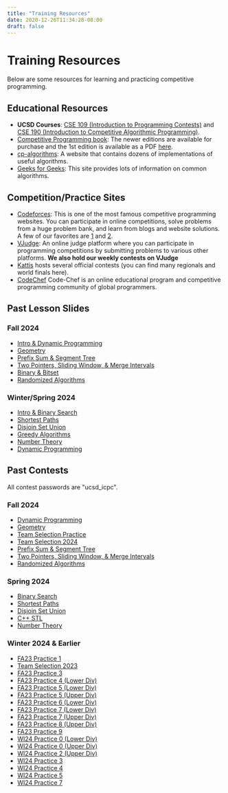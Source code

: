 ```yaml
---
title: "Training Resources"
date: 2020-12-26T11:34:28-08:00
draft: false
---
```


# Training Resources

Below are some resources for learning and practicing competitive programming.

## Educational Resources

- **UCSD Courses**: [CSE 109 (Introduction to Programming Contests)](https://shangjingbo1226.github.io/teaching/2022-spring-CSE109) and
  [CSE 190 (Introduction to Competitive Algorithmic Programming)](https://shangjingbo1226.github.io/2020-winter-CSE190-CAP).
- [Competitive Programming book](https://cpbook.net/): The newer editions are
  available for purchase and the 1st edition is available as a PDF
  [here](https://www.comp.nus.edu.sg/~stevenha/myteaching/competitive_programming/cp1.pdf).
- [cp-algorithms](https://cp-algorithms.com/): A website that contains dozens of implementations of useful algorithms.
- [Geeks for Geeks](https://www.geeksforgeeks.org/): This site provides lots of information on common algorithms.

## Competition/Practice Sites

- [Codeforces](https://codeforces.com): This is one of the most famous competitive programming websites.
  You can participate in online competitions, solve problems from a huge problem bank, and learn from blogs and website solutions. A few of our favorites are
   [1](https://codeforces.com/blog/entry/57282) and [2](https://codeforces.com/blog/entry/55274).
- [VJudge](https://vjudge.net/): An online judge platform where you can participate in programming competitions by submitting problems to various other platforms. **We also hold our weekly contests on VJudge**
- [Kattis](https://open.kattis.com) hosts several official contests (you can find many regionals and world finals here).
- [CodeChef](https://www.codechef.com/) Code-Chef is an online educational program and competitive programming community of global programmers.

## Past Lesson Slides

### Fall 2024

- [Intro & Dynamic Programming](/slides/intro_and_dp.pdf)
- [Geometry](/slides/geometry_lesson.pdf)
- [Prefix Sum & Segment Tree](/slides/prefix_sum_segment_tree_lesson.pdf)
- [Two Pointers, Sliding Window, & Merge Intervals](/slides/two_pointers_lesson.pdf)
- [Binary & Bitset](/slides/binary_bitset_lesson.pdf)
- [Randomized Algorithms](/slides/randomized_algorithms_lesson.pdf)

### Winter/Spring 2024

- [Intro & Binary Search](/slides/binary_search_lesson.pdf)
- [Shortest Paths](/slides/shortest_paths_lesson.pdf)
- [Disjoin Set Union](/slides/dsu_lesson.pdf)
- [Greedy Algorithms](/slides/greedy_lesson.pdf)
- [Number Theory](/slides/number_theory_lesson.pdf)
- [Dynamic Programming](/slides/dp_lesson.pdf)

## Past Contests

All contest passwords are "ucsd_icpc".

### Fall 2024

- [Dynamic Programming](https://vjudge.net/contest/661444)
- [Geometry](https://vjudge.net/contest/662497)
- [Team Selection Practice](https://vjudge.net/contest/663329)
- [Team Selection 2024](https://vjudge.net/contest/665193)
- [Prefix Sum & Segment Tree](https://vjudge.net/contest/665737)
- [Two Pointers, Sliding Window, & Merge Intervals](https://vjudge.net/contest/667415)
- [Randomized Algorithms](https://vjudge.net/contest/672670)

### Spring 2024

- [Binary Search](https://vjudge.net/contest/621771)
- [Shortest Paths](https://vjudge.net/contest/622365)
- [Disjoin Set Union](https://vjudge.net/contest/624456)
- [C++ STL](https://vjudge.net/contest/625434)
- [Number Theory](https://vjudge.net/contest/627246)

### Winter 2024 & Earlier

- [FA23 Practice 1](https://vjudge.net/contest/586637)
- [Team Selection 2023](https://vjudge.net/contest/587899)
- [FA23 Practice 3](https://vjudge.net/contest/588341)
- [FA23 Practice 4 (Lower Div)](https://vjudge.net/contest/589808)
- [FA23 Practice 5 (Lower Div)](https://vjudge.net/contest/591341)
- [FA23 Practice 5 (Upper Div)](https://vjudge.net/contest/591342)
- [FA23 Practice 6 (Lower Div)](https://vjudge.net/contest/592939)
- [FA23 Practice 7 (Lower Div)](https://vjudge.net/contest/594332)
- [FA23 Practice 7 (Upper Div)](https://vjudge.net/contest/594331)
- [FA23 Practice 8 (Upper Div)](https://vjudge.net/contest/595648)
- [FA23 Practice 9](https://vjudge.net/contest/597007)
- [WI24 Practice 0 (Lower Div)](https://vjudge.net/contest/604358)
- [WI24 Practice 0 (Upper Div)](https://vjudge.net/contest/604357)
- [WI24 Practice 2 (Upper Div)](https://vjudge.net/contest/605846)
- [WI24 Practice 3](https://vjudge.net/contest/607302)
- [WI24 Practice 4](https://vjudge.net/contest/608751)
- [WI24 Practice 5](https://vjudge.net/contest/609895)
- [WI24 Practice 7](https://vjudge.net/contest/611255)
